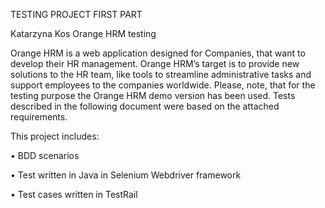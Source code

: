 TESTING PROJECT FIRST PART

Katarzyna Kos
Orange HRM testing 

Orange HRM is a web application designed for Companies, that want to develop their HR management. Orange HRM’s target is to  provide new solutions to the HR team, like tools to streamline administrative tasks and support employees to the companies worldwide. 
Please, note, that for the testing purpose the Orange HRM demo version has been used. 
Tests described in the following document were based on the attached requirements.

This project includes:

•	BDD scenarios

•	Test written in Java in Selenium Webdriver framework 

•	Test cases written in TestRail


